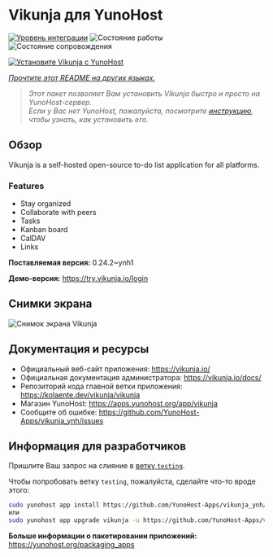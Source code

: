 <!--
Важно: этот README был автоматически сгенерирован <https://github.com/YunoHost/apps/tree/master/tools/readme_generator>
Он НЕ ДОЛЖЕН редактироваться вручную.
-->

# Vikunja для YunoHost

[![Уровень интеграции](https://dash.yunohost.org/integration/vikunja.svg)](https://ci-apps.yunohost.org/ci/apps/vikunja/) ![Состояние работы](https://ci-apps.yunohost.org/ci/badges/vikunja.status.svg) ![Состояние сопровождения](https://ci-apps.yunohost.org/ci/badges/vikunja.maintain.svg)

[![Установите Vikunja с YunoHost](https://install-app.yunohost.org/install-with-yunohost.svg)](https://install-app.yunohost.org/?app=vikunja)

*[Прочтите этот README на других языках.](./ALL_README.md)*

> *Этот пакет позволяет Вам установить Vikunja быстро и просто на YunoHost-сервер.*  
> *Если у Вас нет YunoHost, пожалуйста, посмотрите [инструкцию](https://yunohost.org/install), чтобы узнать, как установить его.*

## Обзор

Vikunja is a self-hosted open-source to-do list application for all platforms.

### Features

- Stay organized 
- Collaborate with peers
- Tasks  
- Kanban board
- CalDAV
- Links  

**Поставляемая версия:** 0.24.2~ynh1

**Демо-версия:** <https://try.vikunja.io/login>

## Снимки экрана

![Снимок экрана Vikunja](./doc/screenshots/kanban.png)

## Документация и ресурсы

- Официальный веб-сайт приложения: <https://vikunja.io/>
- Официальная документация администратора: <https://vikunja.io/docs/>
- Репозиторий кода главной ветки приложения: <https://kolaente.dev/vikunja/vikunja>
- Магазин YunoHost: <https://apps.yunohost.org/app/vikunja>
- Сообщите об ошибке: <https://github.com/YunoHost-Apps/vikunja_ynh/issues>

## Информация для разработчиков

Пришлите Ваш запрос на слияние в [ветку `testing`](https://github.com/YunoHost-Apps/vikunja_ynh/tree/testing).

Чтобы попробовать ветку `testing`, пожалуйста, сделайте что-то вроде этого:

```bash
sudo yunohost app install https://github.com/YunoHost-Apps/vikunja_ynh/tree/testing --debug
или
sudo yunohost app upgrade vikunja -u https://github.com/YunoHost-Apps/vikunja_ynh/tree/testing --debug
```

**Больше информации о пакетировании приложений:** <https://yunohost.org/packaging_apps>
